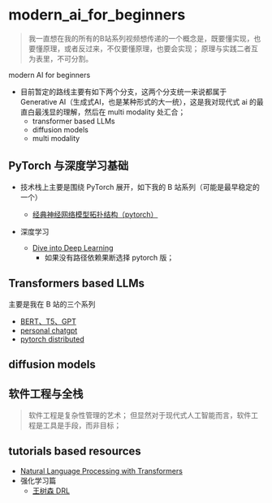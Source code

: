 # modern_ai_for_beginners

> 我一直想在我的所有的B站系列视频想传递的一个概念是，既要懂实现，也要懂原理，或者反过来，不仅要懂原理，也要会实现；
> 原理与实践二者互为表里，不可分割。

modern AI for beginners

- 目前暂定的路线主要有如下两个分支，这两个分支统一来说都属于 Generative AI（生成式AI，也是某种形式的大一统），这是我对现代式 ai 的最直白最浅显的理解，然后在 multi modality 处汇合；
    - transformer based LLMs
    - diffusion models
    - multi modality

## PyTorch 与深度学习基础

- 技术栈上主要是围绕 PyTorch 展开，如下我的 B 站系列（可能是最早稳定的一个）
    - [经典神经网络模型拓扑结构（pytorch）](https://space.bilibili.com/59807853/channel/collectiondetail?sid=446911)

- 深度学习
    - [Dive into Deep Learning](https://d2l.ai/)
        - 如果没有路径依赖果断选择 pytorch 版；

## Transformers based LLMs

主要是我在 B 站的三个系列

- [BERT、T5、GPT](https://space.bilibili.com/59807853/channel/collectiondetail?sid=496538)
- [personal chatgpt](https://space.bilibili.com/59807853/channel/collectiondetail?sid=1373266)
- [pytorch distributed](https://space.bilibili.com/59807853/channel/collectiondetail?sid=1384251)

## diffusion models


## 软件工程与全栈

> 软件工程是复杂性管理的艺术；
> 但显然对于现代式人工智能而言，软件工程是工具是手段，而非目标；


 
## tutorials based resources

- [Natural Language Processing with Transformers](./pdfs/Natural_Language_Processing_with_Transformers-2022-en.pdf)
- 强化学习篇
    - [王树森 DRL](https://github.com/wangshusen/DRL)
